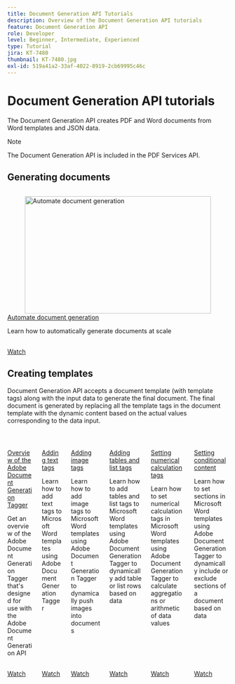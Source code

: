 ```yaml
---
title: Document Generation API Tutorials
description: Overview of the Document Generation API tutorials
feature: Document Generation API
role: Developer
level: Beginner, Intermediate, Experienced
type: Tutorial
jira: KT-7480
thumbnail: KT-7480.jpg
exl-id: 519a41a2-33af-4022-8919-2cb69995c46c
---
```


# Document Generation API tutorials

The Document Generation API creates PDF and Word documents from Word templates and JSON data. 

>[!NOTE]
>
>The Document Generation API is included in the PDF Services API.

## Generating documents


<!-- START CARDS HTML - DO NOT MODIFY BY HAND -->
<div class="columns">
    <div class="column is-half-tablet is-half-desktop is-one-third-widescreen" aria-label="Automate document generation">
        <div class="card" style="height: 100%; display: flex; flex-direction: column; height: 100%;">
            <div class="card-image">
                <figure class="image x-is-16by9">
                    <a href="https://experienceleague.adobe.com/en/docs/acrobat-services-learn/tutorials/docgen/automate-doc-gen" title="Automate document generation" target="_self" rel="referrer">
                        <img class="is-bordered-r-small" src="https://experienceleague.adobe.com/en/docs/acrobat-services-learn/tutorials/docgen/media_1ba1ac23538622ab48b7a2f84fbb5c56d310fba66.png?width=400&format=webply&optimize=medium" alt="Automate document generation"
                             style="width: 100%; aspect-ratio: 16 / 9; object-fit: cover; overflow: hidden; display: block; margin: auto;">
                    </a>
                </figure>
            </div>
            <div class="card-content is-padded-small" style="display: flex; flex-direction: column; flex-grow: 1; justify-content: space-between;">
                <div class="top-card-content">
                    <p class="headline is-size-6 has-text-weight-bold">
                        <a href="https://experienceleague.adobe.com/en/docs/acrobat-services-learn/tutorials/docgen/automate-doc-gen" target="_self" rel="referrer" title="Automate document generation">Automate document generation</a>
                    </p>
                    <p class="is-size-6">Learn how to automatically generate documents at scale</p>
                </div>
                <a href="https://experienceleague.adobe.com/en/docs/acrobat-services-learn/tutorials/docgen/automate-doc-gen" target="_self" rel="referrer" class="spectrum-Button spectrum-Button--outline spectrum-Button--primary spectrum-Button--sizeM" style="align-self: flex-start; margin-top: 1rem;">
                    <span class="spectrum-Button-label has-no-wrap has-text-weight-bold">Watch</span>
                </a>
            </div>
        </div>
    </div>
</div>
<!-- END CARDS HTML - DO NOT MODIFY BY HAND -->

## Creating templates

Document Generation API accepts a document template (with template tags) along with the input data to generate the final document. The final document is generated by replacing all the template tags in the document template with the dynamic content based on the actual values corresponding to the data input.

<!-- START CARDS HTML - DO NOT MODIFY BY HAND -->
<div class="columns">
    <div class="column is-half-tablet is-half-desktop is-one-third-widescreen" aria-label="Overview of the Adobe Document Generation Tagger">
        <div class="card" style="height: 100%; display: flex; flex-direction: column; height: 100%;">
            <div class="card-image">
                <figure class="image x-is-16by9">
                    <a href="https://experienceleague.adobe.com/en/docs/acrobat-services-learn/tutorials/docgen/docgentemplates/taggeroverview" title="Overview of the Adobe Document Generation Tagger" target="_self" rel="referrer">
                        <img class="is-bordered-r-small" src="https://experienceleague.adobe.com/en/docs/acrobat-services-learn/tutorials/docgen/media_17b19864efffdb1f8c54017812c7de662e17bf163.png?width=400&format=webply&optimize=medium" alt="Overview of the Adobe Document Generation Tagger"
                             style="width: 100%; aspect-ratio: 16 / 9; object-fit: cover; overflow: hidden; display: block; margin: auto;">
                    </a>
                </figure>
            </div>
            <div class="card-content is-padded-small" style="display: flex; flex-direction: column; flex-grow: 1; justify-content: space-between;">
                <div class="top-card-content">
                    <p class="headline is-size-6 has-text-weight-bold">
                        <a href="https://experienceleague.adobe.com/en/docs/acrobat-services-learn/tutorials/docgen/docgentemplates/taggeroverview" target="_self" rel="referrer" title="Overview of the Adobe Document Generation Tagger">Overview of the Adobe Document Generation Tagger</a>
                    </p>
                    <p class="is-size-6">Get an overview of the Adobe Document Generation Tagger that's designed for use with the Adobe Document Generation API</p>
                </div>
                <a href="https://experienceleague.adobe.com/en/docs/acrobat-services-learn/tutorials/docgen/docgentemplates/taggeroverview" target="_self" rel="referrer" class="spectrum-Button spectrum-Button--outline spectrum-Button--primary spectrum-Button--sizeM" style="align-self: flex-start; margin-top: 1rem;">
                    <span class="spectrum-Button-label has-no-wrap has-text-weight-bold">Watch</span>
                </a>
            </div>
        </div>
    </div>
    <div class="column is-half-tablet is-half-desktop is-one-third-widescreen" aria-label="Adding text tags">
        <div class="card" style="height: 100%; display: flex; flex-direction: column; height: 100%;">
            <div class="card-image">
                <figure class="image x-is-16by9">
                    <a href="https://experienceleague.adobe.com/en/docs/acrobat-services-learn/tutorials/docgen/docgentemplates/taggeraddtexttags" title="Adding text tags" target="_self" rel="referrer">
                        <img class="is-bordered-r-small" src="https://experienceleague.adobe.com/en/docs/acrobat-services-learn/tutorials/docgen/media_113bb0b6c3dfa1329810d3afbba3498af82c6c875.png?width=400&format=webply&optimize=medium" alt="Adding text tags"
                             style="width: 100%; aspect-ratio: 16 / 9; object-fit: cover; overflow: hidden; display: block; margin: auto;">
                    </a>
                </figure>
            </div>
            <div class="card-content is-padded-small" style="display: flex; flex-direction: column; flex-grow: 1; justify-content: space-between;">
                <div class="top-card-content">
                    <p class="headline is-size-6 has-text-weight-bold">
                        <a href="https://experienceleague.adobe.com/en/docs/acrobat-services-learn/tutorials/docgen/docgentemplates/taggeraddtexttags" target="_self" rel="referrer" title="Adding text tags">Adding text tags</a>
                    </p>
                    <p class="is-size-6">Learn how to add text tags to Microsoft Word templates using Adobe Document Generation Tagger</p>
                </div>
                <a href="https://experienceleague.adobe.com/en/docs/acrobat-services-learn/tutorials/docgen/docgentemplates/taggeraddtexttags" target="_self" rel="referrer" class="spectrum-Button spectrum-Button--outline spectrum-Button--primary spectrum-Button--sizeM" style="align-self: flex-start; margin-top: 1rem;">
                    <span class="spectrum-Button-label has-no-wrap has-text-weight-bold">Watch</span>
                </a>
            </div>
        </div>
    </div>
    <div class="column is-half-tablet is-half-desktop is-one-third-widescreen" aria-label="Adding image tags">
        <div class="card" style="height: 100%; display: flex; flex-direction: column; height: 100%;">
            <div class="card-image">
                <figure class="image x-is-16by9">
                    <a href="https://experienceleague.adobe.com/en/docs/acrobat-services-learn/tutorials/docgen/docgentemplates/taggeraddimagetags" title="Adding image tags" target="_self" rel="referrer">
                        <img class="is-bordered-r-small" src="https://experienceleague.adobe.com/en/docs/acrobat-services-learn/tutorials/docgen/media_1095ed3adad9c9360bb3184dccc41a72a3da94edc.png?width=400&format=webply&optimize=medium" alt="Adding image tags"
                             style="width: 100%; aspect-ratio: 16 / 9; object-fit: cover; overflow: hidden; display: block; margin: auto;">
                    </a>
                </figure>
            </div>
            <div class="card-content is-padded-small" style="display: flex; flex-direction: column; flex-grow: 1; justify-content: space-between;">
                <div class="top-card-content">
                    <p class="headline is-size-6 has-text-weight-bold">
                        <a href="https://experienceleague.adobe.com/en/docs/acrobat-services-learn/tutorials/docgen/docgentemplates/taggeraddimagetags" target="_self" rel="referrer" title="Adding image tags">Adding image tags</a>
                    </p>
                    <p class="is-size-6">Learn how to add image tags to Microsoft Word templates using Adobe Document Generation Tagger to dynamically push images into documents</p>
                </div>
                <a href="https://experienceleague.adobe.com/en/docs/acrobat-services-learn/tutorials/docgen/docgentemplates/taggeraddimagetags" target="_self" rel="referrer" class="spectrum-Button spectrum-Button--outline spectrum-Button--primary spectrum-Button--sizeM" style="align-self: flex-start; margin-top: 1rem;">
                    <span class="spectrum-Button-label has-no-wrap has-text-weight-bold">Watch</span>
                </a>
            </div>
        </div>
    </div>
    <div class="column is-half-tablet is-half-desktop is-one-third-widescreen" aria-label="Adding tables and list tags">
        <div class="card" style="height: 100%; display: flex; flex-direction: column; height: 100%;">
            <div class="card-image">
                <figure class="image x-is-16by9">
                    <a href="https://experienceleague.adobe.com/en/docs/acrobat-services-learn/tutorials/docgen/docgentemplates/taggertables" title="Adding tables and list tags" target="_self" rel="referrer">
                        <img class="is-bordered-r-small" src="https://experienceleague.adobe.com/en/docs/acrobat-services-learn/tutorials/docgen/media_1c2cc8e4bf3a85a977104a3d94073c37b93dcfdf9.png?width=400&format=webply&optimize=medium" alt="Adding tables and list tags"
                             style="width: 100%; aspect-ratio: 16 / 9; object-fit: cover; overflow: hidden; display: block; margin: auto;">
                    </a>
                </figure>
            </div>
            <div class="card-content is-padded-small" style="display: flex; flex-direction: column; flex-grow: 1; justify-content: space-between;">
                <div class="top-card-content">
                    <p class="headline is-size-6 has-text-weight-bold">
                        <a href="https://experienceleague.adobe.com/en/docs/acrobat-services-learn/tutorials/docgen/docgentemplates/taggertables" target="_self" rel="referrer" title="Adding tables and list tags">Adding tables and list tags</a>
                    </p>
                    <p class="is-size-6">Learn how to add tables and list tags to Microsoft Word templates using Adobe Document Generation Tagger to dynamically add table or list rows based on data</p>
                </div>
                <a href="https://experienceleague.adobe.com/en/docs/acrobat-services-learn/tutorials/docgen/docgentemplates/taggertables" target="_self" rel="referrer" class="spectrum-Button spectrum-Button--outline spectrum-Button--primary spectrum-Button--sizeM" style="align-self: flex-start; margin-top: 1rem;">
                    <span class="spectrum-Button-label has-no-wrap has-text-weight-bold">Watch</span>
                </a>
            </div>
        </div>
    </div>
    <div class="column is-half-tablet is-half-desktop is-one-third-widescreen" aria-label="Setting numerical calculation tags">
        <div class="card" style="height: 100%; display: flex; flex-direction: column; height: 100%;">
            <div class="card-image">
                <figure class="image x-is-16by9">
                    <a href="https://experienceleague.adobe.com/en/docs/acrobat-services-learn/tutorials/docgen/docgentemplates/taggercalculations" title="Setting numerical calculation tags" target="_self" rel="referrer">
                        <img class="is-bordered-r-small" src="https://experienceleague.adobe.com/en/docs/acrobat-services-learn/tutorials/docgen/media_1a64d90689430bd8a1f7a272a66f006f0808ab6cf.png?width=400&format=webply&optimize=medium" alt="Setting numerical calculation tags"
                             style="width: 100%; aspect-ratio: 16 / 9; object-fit: cover; overflow: hidden; display: block; margin: auto;">
                    </a>
                </figure>
            </div>
            <div class="card-content is-padded-small" style="display: flex; flex-direction: column; flex-grow: 1; justify-content: space-between;">
                <div class="top-card-content">
                    <p class="headline is-size-6 has-text-weight-bold">
                        <a href="https://experienceleague.adobe.com/en/docs/acrobat-services-learn/tutorials/docgen/docgentemplates/taggercalculations" target="_self" rel="referrer" title="Setting numerical calculation tags">Setting numerical calculation tags</a>
                    </p>
                    <p class="is-size-6">Learn how to set numerical calculation tags in Microsoft Word templates using Adobe Document Generation Tagger to calculate aggregations or arithmetic of data values</p>
                </div>
                <a href="https://experienceleague.adobe.com/en/docs/acrobat-services-learn/tutorials/docgen/docgentemplates/taggercalculations" target="_self" rel="referrer" class="spectrum-Button spectrum-Button--outline spectrum-Button--primary spectrum-Button--sizeM" style="align-self: flex-start; margin-top: 1rem;">
                    <span class="spectrum-Button-label has-no-wrap has-text-weight-bold">Watch</span>
                </a>
            </div>
        </div>
    </div>
    <div class="column is-half-tablet is-half-desktop is-one-third-widescreen" aria-label="Setting conditional content">
        <div class="card" style="height: 100%; display: flex; flex-direction: column; height: 100%;">
            <div class="card-image">
                <figure class="image x-is-16by9">
                    <a href="https://experienceleague.adobe.com/en/docs/acrobat-services-learn/tutorials/docgen/docgentemplates/taggerconditional" title="Setting conditional content" target="_self" rel="referrer">
                        <img class="is-bordered-r-small" src="https://experienceleague.adobe.com/en/docs/acrobat-services-learn/tutorials/docgen/media_145cebc42cffee358ed1beffcd5015ecb595fc82a.png?width=400&format=webply&optimize=medium" alt="Setting conditional content"
                             style="width: 100%; aspect-ratio: 16 / 9; object-fit: cover; overflow: hidden; display: block; margin: auto;">
                    </a>
                </figure>
            </div>
            <div class="card-content is-padded-small" style="display: flex; flex-direction: column; flex-grow: 1; justify-content: space-between;">
                <div class="top-card-content">
                    <p class="headline is-size-6 has-text-weight-bold">
                        <a href="https://experienceleague.adobe.com/en/docs/acrobat-services-learn/tutorials/docgen/docgentemplates/taggerconditional" target="_self" rel="referrer" title="Setting conditional content">Setting conditional content</a>
                    </p>
                    <p class="is-size-6">Learn how to set sections in Microsoft Word templates using Adobe Document Generation Tagger to dynamically include or exclude sections of a document based on data</p>
                </div>
                <a href="https://experienceleague.adobe.com/en/docs/acrobat-services-learn/tutorials/docgen/docgentemplates/taggerconditional" target="_self" rel="referrer" class="spectrum-Button spectrum-Button--outline spectrum-Button--primary spectrum-Button--sizeM" style="align-self: flex-start; margin-top: 1rem;">
                    <span class="spectrum-Button-label has-no-wrap has-text-weight-bold">Watch</span>
                </a>
            </div>
        </div>
    </div>
</div>
<!-- END CARDS HTML - DO NOT MODIFY BY HAND -->
